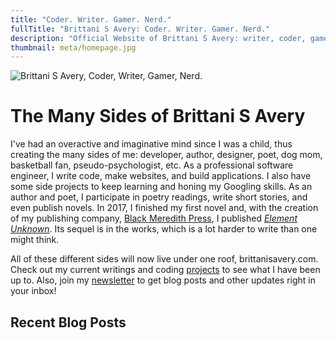 ```yaml
---
title: "Coder. Writer. Gamer. Nerd."
fullTitle: "Brittani S Avery: Coder. Writer. Gamer. Nerd."
description: "Official Website of Brittani S Avery: writer, coder, gamer, nerd."
thumbnail: meta/homepage.jpg
---
```


![Brittani S Avery, Coder, Writer, Gamer, Nerd.](/images/home-header.jpg)

# The Many Sides of Brittani S Avery

I've had an overactive and imaginative mind since I was a child, thus creating the many sides of me: developer, author, designer, poet, dog mom, basketball fan, pseudo-psychologist, etc. As a professional software engineer, I write code, make websites, and build applications. I also have some side projects to keep learning and honing my Googling skills. As an author and poet, I participate in poetry readings, write short stories, and even publish novels. In 2017, I finished my first novel and, with the creation of my publishing company, [Black Meredith Press](https://blackmeredithpress.com), I published [_Element Unknown_](/book/element-unknown). Its sequel is in the works, which is a lot harder to write than one might think.

All of these different sides will now live under one roof, brittanisavery.com. Check out my current writings and coding [projects](/projects) to see what I have been up to. Also, join my [newsletter](/newsletter) to get blog posts and other updates right in your inbox!

## Recent Blog Posts
